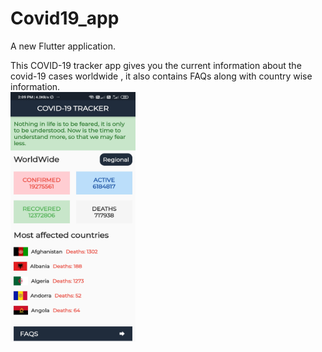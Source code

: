 # Covid19_app

A new Flutter application.

This COVID-19 tracker app gives you the current information about the covid-19 cases worldwide , it also contains FAQs along with country wise information.</br>
<img src="/covid-19.jpg" alt="Image" width="200" height="400">

